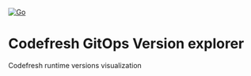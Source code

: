 [![Go](https://github.com/kostis-codefresh/runtime-versions/actions/workflows/go.yml/badge.svg)](https://github.com/kostis-codefresh/runtime-versions/actions/workflows/go.yml)

# Codefresh GitOps Version explorer

Codefresh runtime versions visualization
